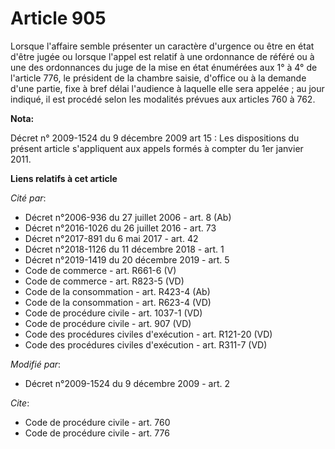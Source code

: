 # Article 905

Lorsque l'affaire semble présenter un caractère d'urgence ou être en état d'être jugée ou lorsque l'appel est relatif à une
ordonnance de référé ou à une des ordonnances du juge de la mise en état énumérées aux 1° à 4° de l'article 776, le président
de la chambre saisie, d'office ou à la demande d'une partie, fixe à bref délai l'audience à laquelle elle sera appelée ; au
jour indiqué, il est procédé selon les modalités prévues aux articles 760 à 762.

**Nota:**

Décret n° 2009-1524 du 9 décembre 2009 art 15 : Les dispositions du présent article s'appliquent aux appels formés à compter
du 1er janvier 2011.

**Liens relatifs à cet article**

_Cité par_:

  - Décret n°2006-936 du 27 juillet 2006 - art. 8 (Ab)
  - Décret n°2016-1026 du 26 juillet 2016 - art. 73
  - Décret n°2017-891 du 6 mai 2017 - art. 42
  - Décret n°2018-1126 du 11 décembre 2018 - art. 1
  - Décret n°2019-1419 du 20 décembre 2019 - art. 5
  - Code de commerce - art. R661-6 (V)
  - Code de commerce - art. R823-5 (VD)
  - Code de la consommation - art. R423-4 (Ab)
  - Code de la consommation - art. R623-4 (VD)
  - Code de procédure civile - art. 1037-1 (VD)
  - Code de procédure civile - art. 907 (VD)
  - Code des procédures civiles d'exécution - art. R121-20 (VD)
  - Code des procédures civiles d'exécution - art. R311-7 (VD)

_Modifié par_:

  - Décret n°2009-1524 du 9 décembre 2009 - art. 2

_Cite_:

  - Code de procédure civile - art. 760
  - Code de procédure civile - art. 776
